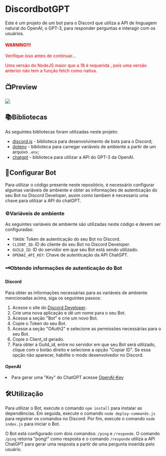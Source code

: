 ﻿<h1>DiscordbotGPT</h1>
<p>Este é um projeto de um bot para o Discord que utiliza a API de
    linguagem natural do OpenAI, o GPT-3, para responder perguntas e interagir com os usuários.</p>
<h4><span style="color: red;">WARNING!!!</span></h4>
<p><span style="color: red;">Verifique isso antes de continuar...</span></p>
<p><span style="color: red;">Uma versão do NodeJS maior que a 18 é requerida , pois uma versão anterior não tem a função fetch como nativa.</span></p>
<h2>📺Preview</h2>
<img src="./img/2023-02-28-13-16-03.gif" loop='3'>
<h2>📚Bibliotecas</h2>
<p>As seguintes bibliotecas foram utilizadas neste projeto:</p>
<ul>
    <li><a href="https://discord.js.org/" target="_new">discord.js</a> - biblioteca para desenvolvimento de bots para o
        Discord;</li>
    <li><a href="https://www.npmjs.com/package/dotenv" target="_new">dotenv</a> - biblioteca para carregar variáveis de
        ambiente a partir de um arquivo <code>.env</code>;</li>
    <li><a href="https://github.com/transitive-bullshit/chatgpt-api" target="_new">chatgpt</a> - biblioteca para utilizar a API do GPT-3
        da OpenAI.</li>
</ul>
</div>
<h2>🤖Configurar Bot </h2>
<p>Para utilizar o código presente neste repositório, é necessário configurar algumas variáveis de ambiente e obter as
    informações de autenticação do seu Bot no Discord Developer, assim como tambem é necessario uma chave para utilizar a API do chatGPT.</p>
<h3>⚙Variáveis de ambiente</h3>
<p>As seguintes variáveis de ambiente são utilizadas neste código e devem ser configuradas:</p>
<ul>
    <li><code>TOKEN</code>: Token de autenticação do seu Bot no Discord.</li>
    <li><code>CLIENT_ID</code>: ID do cliente do seu Bot no Discord Developer.</li>
    <li><code>GUILD_ID</code>: ID do servidor em que seu Bot está sendo utilizado.</li>
    <li><code>OPENAI_API_KEY</code>: Chave de autenticação da API ChatGPT.</li>
</ul>
<h3>🗝Obtendo informações de autenticação do Bot</h3>
<h4>Discord</h4>
<p>Para obter as informações necessárias para as variáveis de ambiente mencionadas acima, siga os seguintes passos:</p>
<ol>
    <li>Acesse o site do <a href="https://discord.com/developers/applications" target="_new">Discord Developer</a>.</li>
    <li>Crie uma nova aplicação e dê um nome para o seu Bot.</li>
    <li>Acesse a seção "Bot" e crie um novo Bot.</li>
    <li>Copie o Token do seu Bot.</li>
    <li>Acesse a seção "OAuth2" e selecione as permissões necessárias para o seu Bot.</li>
    <li>Copie o Client_id gerado.</li>
    <li>Para obter a Guild_id, entre no servidor em que seu Bot será utilizado, clique com o botão direito e selecione a
        opção "Copiar ID". Se essa opção não aparecer, habilite o modo desenvolvedor no Discord.</li>
</ol>
<h4>OpenAI</h4>
<li> Para gerar uma "Key" do ChatGPT acesse <a href="https://platform.openai.com/account/api-keys">OpenAI-Key</a></li>
<h2>🛠Utilização</h2>
<p>Para utilizar o Bot, execute o comando <code>npm install</code> para instalar as dependências. Em seguida, execute o
    comando <code>node deploy-commands.js</code> para registrar os comandos no Discord. Por fim, execute o comando
    <code>node index.js</code> para iniciar o Bot.
</p>
<p>O Bot está configurado com dois comandos: <code>/ping</code> e <code>/responde</code>. O comando <code>/ping</code>
    retorna "pong!" como resposta e o comando <code>/responde</code> utiliza a API ChatGPT para gerar uma resposta a
    partir de uma pergunta inserida pelo usuário.</p>
